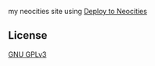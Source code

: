 my neocities site using [Deploy to Neocities](https://github.com/marketplace/actions/deploy-to-neocities) 

## License
[GNU GPLv3](https://choosealicense.com/licenses/gpl-3.0/)

